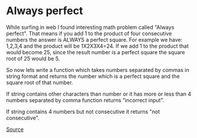 # Always perfect

While surfing in web I found interesting math problem called "Always perfect".
That means if you add 1 to the product of four consecutive numbers the answer
is ALWAYS a perfect square. For example we have: 1,2,3,4 and the product will
be 1X2X3X4=24. If we add 1 to the product that would become 25, since the result
number is a perfect square the square root of 25 would be 5.

So now lets write a function which takes numbers separated by commas in string
format and returns the number which is a perfect square and the square root of
that number.

If string contains other characters than number or it has more or less than 4
numbers separated by comma function returns "incorrect input".

If string contains 4 numbers but not consecutive it returns "not consecutive".

[Source](https://www.codewars.com/kata/55f3facb78a9fd5b26000036)